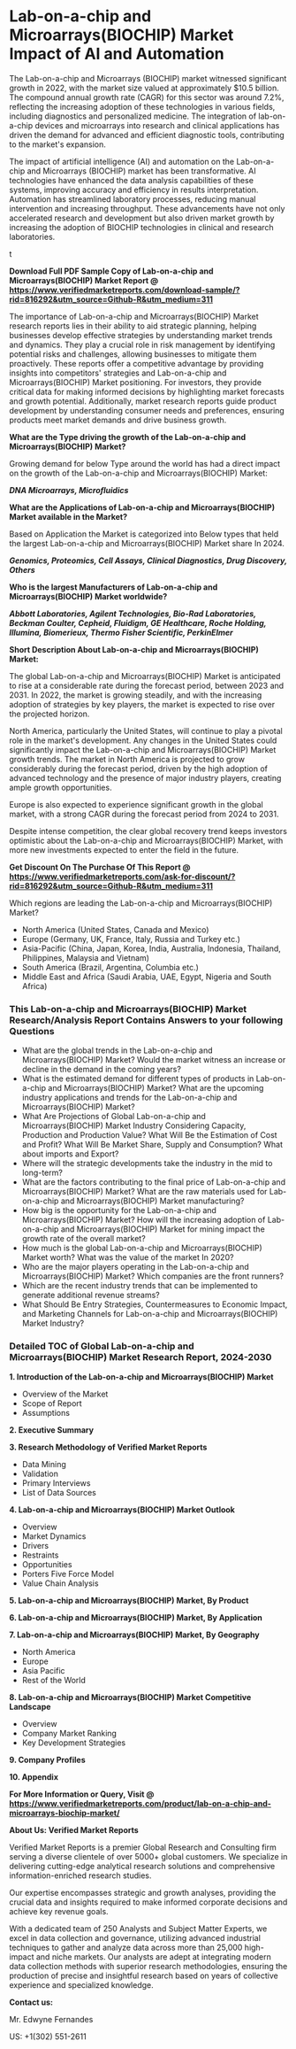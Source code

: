 <meta name="title" content="Global  Lab-on-a-chip and Microarrays(BIOCHIP) Market Impact of AI and Automation"><meta name="description" content="  The Lab-on-a-chip and Microarrays (BIOCHIP) market witnessed significant growth in 2022, with the market size valued at approximately $10.5 billion. The compound ann"><meta name="title" content=" Lab-on-a-chip and Microarrays(BIOCHIP) Market Size, Share, Scope, Trends, Growth, Opportunities, Analysis, Forecast"> <h1>Lab-on-a-chip and Microarrays(BIOCHIP) Market Impact of AI and Automation</h1> <p>The Lab-on-a-chip and Microarrays (BIOCHIP) market witnessed significant growth in 2022, with the market size valued at approximately $10.5 billion. The compound annual growth rate (CAGR) for this sector was around 7.2%, reflecting the increasing adoption of these technologies in various fields, including diagnostics and personalized medicine. The integration of lab-on-a-chip devices and microarrays into research and clinical applications has driven the demand for advanced and efficient diagnostic tools, contributing to the market's expansion.</p> <p>The impact of artificial intelligence (AI) and automation on the Lab-on-a-chip and Microarrays (BIOCHIP) market has been transformative. AI technologies have enhanced the data analysis capabilities of these systems, improving accuracy and efficiency in results interpretation. Automation has streamlined laboratory processes, reducing manual intervention and increasing throughput. These advancements have not only accelerated research and development but also driven market growth by increasing the adoption of BIOCHIP technologies in clinical and research laboratories.</p> t</p><p id="" class=""><strong>Download Full PDF Sample Copy of Lab-on-a-chip and Microarrays(BIOCHIP) Market Report @ <a href="https://www.verifiedmarketreports.com/download-sample/?rid=816292&utm_source=Github-R&utm_medium=311" target="_blank">https://www.verifiedmarketreports.com/download-sample/?rid=816292&utm_source=Github-R&utm_medium=311</a></strong></p><p>The importance of&nbsp;Lab-on-a-chip and Microarrays(BIOCHIP) Market research reports lies in their ability to aid strategic planning, helping businesses develop effective strategies by understanding market trends and dynamics. They play a crucial role in risk management by identifying potential risks and challenges, allowing businesses to mitigate them proactively. These reports offer a competitive advantage by providing insights into competitors' strategies and Lab-on-a-chip and Microarrays(BIOCHIP) Market positioning. For investors, they provide critical data for making informed decisions by highlighting market forecasts and growth potential. Additionally, market research reports guide product development by understanding consumer needs and preferences, ensuring products meet market demands and drive business growth.</p><p><strong>What are the&nbsp;Type driving the growth of the Lab-on-a-chip and Microarrays(BIOCHIP) Market?</strong></p><p id="" class="">Growing demand for below Type around the world has had a direct impact on the growth of the Lab-on-a-chip and Microarrays(BIOCHIP) Market:</p><em><strong>DNA Microarrays, Microfluidics</strong></em></p><strong>What are the&nbsp;Applications&nbsp;of Lab-on-a-chip and Microarrays(BIOCHIP) Market available in the Market?</strong></p><p id="" class="">Based on Application the Market is categorized into Below types that held the largest Lab-on-a-chip and Microarrays(BIOCHIP) Market share In 2024.</p><em><strong>Genomics, Proteomics, Cell Assays, Clinical Diagnostics, Drug Discovery, Others</strong></em></p><strong>Who is the largest Manufacturers of Lab-on-a-chip and Microarrays(BIOCHIP) Market worldwide?</strong></p><p><em><strong>Abbott Laboratories, Agilent Technologies, Bio-Rad Laboratories, Beckman Coulter, Cepheid, Fluidigm, GE Healthcare, Roche Holding, Illumina, Biomerieux, Thermo Fisher Scientific, PerkinElmer</strong></em></p><p id="" class=""><strong>Short Description About Lab-on-a-chip and Microarrays(BIOCHIP) Market:</strong></p><p>The global Lab-on-a-chip and Microarrays(BIOCHIP) Market is anticipated to rise at a considerable rate during the forecast period, between 2023 and 2031. In 2022, the market is growing steadily, and with the increasing adoption of strategies by key players, the market is expected to rise over the projected horizon.</p><p>North America, particularly the United States, will continue to play a pivotal role in the market's development. Any changes in the United States could significantly impact the Lab-on-a-chip and Microarrays(BIOCHIP) Market growth trends. The market in North America is projected to grow considerably during the forecast period, driven by the high adoption of advanced technology and the presence of major industry players, creating ample growth opportunities.</p><p>Europe is also expected to experience significant growth in the global market, with a strong CAGR during the forecast period from 2024 to 2031.</p><p>Despite intense competition, the clear global recovery trend keeps investors optimistic about the Lab-on-a-chip and Microarrays(BIOCHIP) Market, with more new investments expected to enter the field in the future.</p><p id="" class=""><strong>Get Discount On The Purchase Of This Report @ <a href="https://www.verifiedmarketreports.com/ask-for-discount/?rid=816292&utm_source=Github-R&utm_medium=311" target="_blank">https://www.verifiedmarketreports.com/ask-for-discount/?rid=816292&utm_source=Github-R&utm_medium=311</a></strong></p>Which regions are leading the Lab-on-a-chip and Microarrays(BIOCHIP) Market?</p><ul><li>North America (United States, Canada and Mexico)</li><li>Europe (Germany, UK, France, Italy, Russia and Turkey etc.)</li><li>Asia-Pacific (China, Japan, Korea, India, Australia, Indonesia, Thailand, Philippines, Malaysia and Vietnam)</li><li>South America (Brazil, Argentina, Columbia etc.)</li><li>Middle East and Africa (Saudi Arabia, UAE, Egypt, Nigeria and South Africa)</li></ul><h3 id="" class="">This Lab-on-a-chip and Microarrays(BIOCHIP) Market Research/Analysis Report Contains Answers to your following Questions</h3><ul><li>What are the global trends in the Lab-on-a-chip and Microarrays(BIOCHIP) Market? Would the market witness an increase or decline in the demand in the coming years?</li><li>What is the estimated demand for different types of products in Lab-on-a-chip and Microarrays(BIOCHIP) Market? What are the upcoming industry applications and trends for the Lab-on-a-chip and Microarrays(BIOCHIP) Market?</li><li>What Are Projections of Global Lab-on-a-chip and Microarrays(BIOCHIP) Market Industry Considering Capacity, Production and Production Value? What Will Be the Estimation of Cost and Profit? What Will Be Market Share, Supply and Consumption? What about imports and Export?</li><li>Where will the strategic developments take the industry in the mid to long-term?</li><li>What are the factors contributing to the final price of Lab-on-a-chip and Microarrays(BIOCHIP) Market? What are the raw materials used for Lab-on-a-chip and Microarrays(BIOCHIP) Market manufacturing?</li><li>How big is the opportunity for the Lab-on-a-chip and Microarrays(BIOCHIP) Market? How will the increasing adoption of Lab-on-a-chip and Microarrays(BIOCHIP) Market for mining impact the growth rate of the overall market?</li><li>How much is the global Lab-on-a-chip and Microarrays(BIOCHIP) Market worth? What was the value of the market In 2020?</li><li>Who are the major players operating in the Lab-on-a-chip and Microarrays(BIOCHIP) Market? Which companies are the front runners?</li><li>Which are the recent industry trends that can be implemented to generate additional revenue streams?</li><li>What Should Be Entry Strategies, Countermeasures to Economic Impact, and Marketing Channels for Lab-on-a-chip and Microarrays(BIOCHIP) Market Industry?</li></ul><h3 id="" class="">Detailed TOC of Global Lab-on-a-chip and Microarrays(BIOCHIP) Market Research Report, 2024-2030</h3><p id="" class=""><strong>1. Introduction of the Lab-on-a-chip and Microarrays(BIOCHIP) Market</strong></p><ul><li>Overview of the Market</li><li>Scope of Report</li><li>Assumptions</li></ul><p id="" class=""><strong>2. Executive Summary</strong></p><p id="" class=""><strong>3. Research Methodology of Verified Market Reports</strong></p><ul><li>Data Mining</li><li>Validation</li><li>Primary Interviews</li><li>List of Data Sources</li></ul><p id="" class=""><strong>4. Lab-on-a-chip and Microarrays(BIOCHIP) Market Outlook</strong></p><ul><li>Overview</li><li>Market Dynamics</li><li>Drivers</li><li>Restraints</li><li>Opportunities</li><li>Porters Five Force Model</li><li>Value Chain Analysis</li></ul><p id="" class=""><strong>5. Lab-on-a-chip and Microarrays(BIOCHIP) Market, By Product</strong></p><p id="" class=""><strong>6. Lab-on-a-chip and Microarrays(BIOCHIP) Market, By Application</strong></p><p id="" class=""><strong>7. Lab-on-a-chip and Microarrays(BIOCHIP) Market, By Geography</strong></p><ul><li>North America</li><li>Europe</li><li>Asia Pacific</li><li>Rest of the World</li></ul><p id="" class=""><strong>8. Lab-on-a-chip and Microarrays(BIOCHIP) Market Competitive Landscape</strong></p><ul><li>Overview</li><li>Company Market Ranking</li><li>Key Development Strategies</li></ul><p id="" class=""><strong>9. Company Profiles</strong></p><p id="" class=""><strong>10. Appendix</strong></p><p id="" class=""><strong>For More Information or Query, Visit @ <a href="https://www.verifiedmarketreports.com/product/lab-on-a-chip-and-microarrays-biochip-market/" target="_blank">https://www.verifiedmarketreports.com/product/lab-on-a-chip-and-microarrays-biochip-market/</a></strong></p><p id="" class=""><strong>About Us: Verified Market Reports</strong></p><p id="" class="">Verified Market Reports is a premier Global Research and Consulting firm serving a diverse clientele of over 5000+ global customers. We specialize in delivering cutting-edge analytical research solutions and comprehensive information-enriched research studies.</p><p id="" class="">Our expertise encompasses strategic and growth analyses, providing the crucial data and insights required to make informed corporate decisions and achieve key revenue goals.</p><p id="" class="">With a dedicated team of 250 Analysts and Subject Matter Experts, we excel in data collection and governance, utilizing advanced industrial techniques to gather and analyze data across more than 25,000 high-impact and niche markets. Our analysts are adept at integrating modern data collection methods with superior research methodologies, ensuring the production of precise and insightful research based on years of collective experience and specialized knowledge.</p><p id="" class=""><strong>Contact us:</strong></p><p id="" class="">Mr. Edwyne Fernandes</p><p id="" class="">US: +1(302) 551-2611</p>